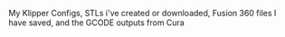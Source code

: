 My Klipper Configs, STLs i've created or downloaded, Fusion 360 files I have saved, and the GCODE outputs from Cura
